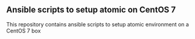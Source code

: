 ## Ansible scripts to setup atomic on CentOS 7

This repository contains ansible scripts to setup atomic environment on a CentOS 7 box
